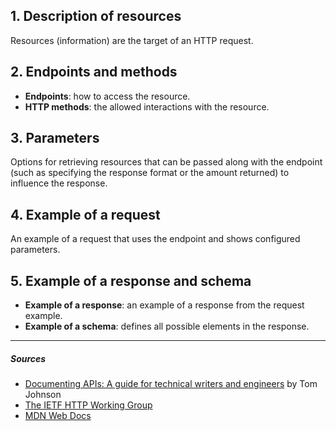 ## 1. Description of resources
Resources (information) are the target of an HTTP request.

## 2. Endpoints and methods
- **Endpoints**: how to access the resource.
- **HTTP methods**: the allowed interactions with the resource.

## 3. Parameters
Options for retrieving resources that can be passed along with the endpoint (such as specifying the response format or the amount returned) to influence the response.

## 4. Example of a request
An example of a request that uses the endpoint and shows configured parameters.

## 5. Example of a response and schema
- **Example of a response**: an example of a response from the request example.
- **Example of a schema**: defines all possible elements in the response.

***

##### Sources
- [Documenting APIs: A guide for technical writers and engineers](https://idratherbewriting.com/learnapidoc/) by Tom Johnson
- [The IETF HTTP Working Group](https://httpwg.org/)
- [MDN Web Docs](https://developer.mozilla.org/en-US/)

